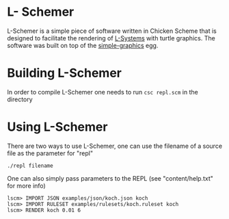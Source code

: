 # L- Schemer
L-Schemer is a simple piece of software written in Chicken Scheme that is designed to facilitate the rendering of [L-Systems](https://en.wikipedia.org/wiki/L-system) with turtle graphics. The software was built on top of the [simple-graphics](http://wiki.call-cc.org/eggref/4/simple-graphics) egg.

# Building L-Schemer
In order to compile L-Schemer one needs to run `csc repl.scm` in the directory

# Using L-Schemer
There are two ways to use L-Schemer, one can use the filename of a source file as the parameter for "repl"

```
./repl filename
```

One can also simply pass parameters to the REPL (see "content/help.txt" for more info)

```
lscm> IMPORT JSON examples/json/koch.json koch
lscm> IMPORT RULESET examples/rulesets/koch.ruleset koch
lscm> RENDER koch 0.01 6
```
